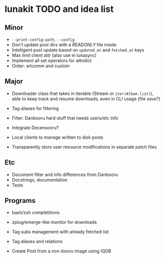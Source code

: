 # lunakit TODO and idea list

## Minor

- `--print-config-path`, `--config`
- Don't update post dirs with a *READONLY* file inside
- Intelligent post update based on `updated_at` and `fetched_at` keys
- Max limit client attr (also use in lunasync)
- Implement all set operators for attridict
- Order: artcomm and custom

## Major

- Downloader class that takes in iterable (Stream or `iter(Album.list)`),
  able to keep track and resume downloads, even in CLI usage (file save?)

- Tag aliases for filtering
- Filter: Danbooru hard stuff that needs users/etc info
- Integrate Decensooru?

- Local clients to manage written to disk posts
- Transparently store user resource modifications in separate patch files

## Etc

- Document filter and info differences from Danbooru
- Docstrings, documentation
- Tests

## Programs

- bash/zsh completitions
- zplug/emerge-like monitor for downloads

- Tag subs management with already fetched list
- Tag aliases and relations
- Create Post from a non-booru image using IQDB
